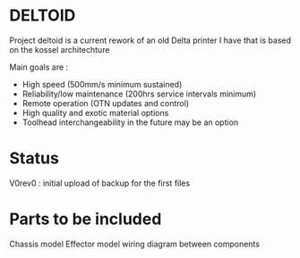 # DELTOID

Project deltoid is a current rework of an old Delta printer I have that is based on the kossel architechture

Main goals are :
- High speed (500mm/s minimum sustained)
- Reliability/low maintenance (200hrs service intervals minimum)
- Remote operation (OTN updates and control)
- High quality and exotic material options
- Toolhead interchangeability in the future may be an option

# Status
V0rev0 : initial upload of backup for the first files

# Parts to be included
Chassis model
Effector model
wiring diagram between components
